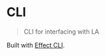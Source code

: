 # CLI

> CLI for interfacing with LA

Built with [Effect CLI](https://github.com/effect-ts/effect/tree/main/packages/cli).
